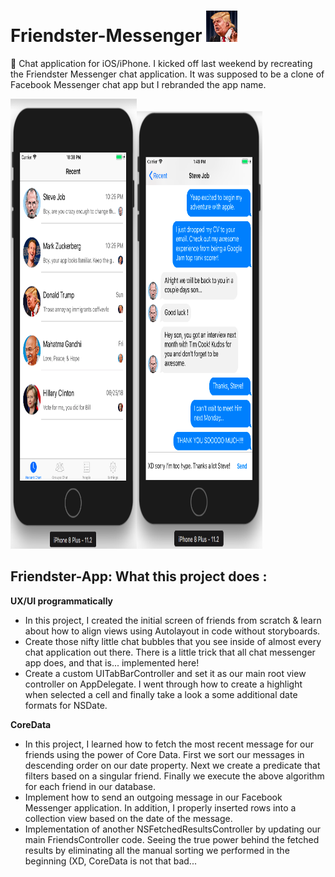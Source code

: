 # Friendster-Messenger <img src="img/donald_trump_profile.png" width="50px" height="50px">
:iphone: Chat application for iOS/iPhone. I kicked off last weekend by recreating the Friendster Messenger chat application. It was supposed to be a clone of Facebook Messenger chat app but I rebranded the app name.  

<p>
<img src="img/screenshot/recentscreen.png" width="40%" height="720px"><img src="img/screenshot/chatscreen1.png" width="40%" height= "700px">
</p>

## Friendster-App: What this project does :

**UX/UI programmatically** 
- In this project, I created the initial screen of friends from scratch & learn about how to align views using Autolayout in code without storyboards.
- Create those nifty little chat bubbles that you see inside of almost every chat application out there. There is a little trick that all chat messenger app does, and that is... implemented here!
- Create a custom UITabBarController and set it as our main root view controller on AppDelegate. I went through how to create a highlight when selected a cell and finally take a look a some additional date formats for NSDate.

**CoreData** 
- In this project, I learned how to fetch the most recent message for our friends using the power of Core Data.  First we sort our messages in descending order on our date property. Next we create a predicate that filters based on a singular friend.  Finally we execute the above algorithm for each friend in our database.
- Implement how to send an outgoing message in our Facebook Messenger application.  In addition, I properly inserted rows into a collection view based on the date of the message.
- Implementation of another NSFetchedResultsController by updating our main FriendsController code. Seeing the true power behind the fetched results by eliminating all the manual sorting we performed in the beginning (XD, CoreData is not that bad...

